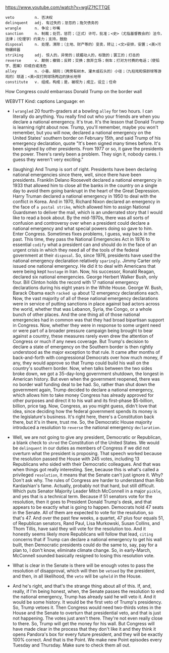 https://www.youtube.com/watch?v=wglZ7fCTTQE

```
veto         n. 否决权
delinquent   adj. 有过失的；怠忽的；拖欠债务的    
wrangle      n. 争论；吵嘴
sanction     n. 制裁；处罚，惩罚；（正式）许可，批准；<史>（尤指基督教会的）法令，法律；（伦理学）约束力；支持，鼓励  
disposal     n. 处理，清除；（土地、财产等的）变卖，转让；<文>安排，安置；<美>污物碾碎器
striking     adj. 惊人的，异常的；妩媚动人的，标致的；罢工的；打击的
reverse      v. 颠倒；撤销；反转；交换；放弃立场；倒车；打对方付费的电话；（使铅字、图案）印成白或浅色  
alley        n. 小巷，胡同；（两旁有树木、灌木或石头的）小径；（九柱戏和保龄球等游戏的）球道；<美>双打网球场两边的狭长地带  
constitute   v. 组成，构成；是，被视为；成立，设立；任命      
```

How Congress could embarrass Donald Trump on the border wall

WEBVTT Kind: captions Language: en 

- I `wrangled` 20 fourth-graders at a bowling `alley` for two hours. I can literally do anything. You really find out who your friends are when you declare a national emergency. It's true. It's the lesson that Donald Trump is learning right about now. Trump, you'll remember, maybe you won't remember, but you will now, declared a national emergency on the United States' southern border on February 15th, and said Trump of his emergency declaration, quote "It's been signed many times before. It's been signed by other presidents. From 1977 or so, it gave the presidents the power. There's rarely been a problem. They sign it, nobody cares. I guess they weren't very exciting." 

- (laughing) And Trump is sort of right. Presidents have been declaring national emergencies since there, well, since there have been presidents. Franklin Delano Roosevelt declared a national emergency in 1933 that allowed him to close all the banks in the country on a single day to avoid them going bankrupt in the heart of the Great Depression. Harry Truman declared a national emergency in 1950 to deal with the conflict in Korea. And in 1970, Richard Nixon declared an emergency in the face of `a postal strike`, which allowed him to assign National Guardsmen to deliver the mail, which is an underrated story that I would like to read a book about. By the mid-1970s, there was all sorts of confusion and controversy over when a president could declare a national emergency and what special powers doing so gave to him. Enter Congress. Sometimes fixes problems, I guess, way back in the past. This time, they pass the National Emergencies Act in 1976 to essential `codify` what a president can and should do in the face of an urgent crisis in which they need all of the tools of the federal government at their `disposal`. So, since 1976, presidents have used the national emergency declaration relatively `sparingly`. Jimmy Carter only issued one national emergency. He did it to deal with Americans that were being kept `hostage` in Iran. Now, his successor, Ronald Reagan, declared six national emergencies. George Herbert Walker Bush, only four. Bill Clinton holds the record with 17 national emergency declarations during his eight years in the White House. George W. Bush, Barack Obama each `racked up` about 12 emergency declarations each. Now, the vast majority of all of these national emergency declarations were in service of putting sanctions in place against bad actors across the world, whether that was Lebanon, Syria, the Congo, or a whole bunch of other places. And the one thing all of those national emergencies had in common was that they had broad bipartisan support in Congress. Now, whether they were in response to some urgent need or were part of a broader pressure campaign being brought to bear against a country, these measures rarely even drew the attention of Congress or much if any news coverage. But Trump's decision to declare a state of emergency on the Southern border is then rightly understood as the major exception to that rule. It came after months of back-and-forth with congressional Democrats over how much money, if any, they would approve so that Trump could build his wall on the country's southern border. Now, when talks between the two sides broke down, we got a 35-day-long government shutdown, the longest in American history. But even when the government reopened, there was no border wall funding deal to be had. So, rather than shut down the government again, Trump decided to declare a national emergency, which allows him to take money Congress has already approved for other purposes and direct it to his wall and its first-phase $5-billion, billion, price tag. Now, Congress, as you might guess, didn't love that idea, since deciding how the federal government spends its money is the legislature's business. It's right here, there's a Constitution back there, but it's in there, trust me. So, the Democratic House majority introduced a resolution to `reverse` the national emergency `declaration`. 

- Well, we are not going to give any president, Democratic or Republican, a blank check to `shred` the Constitution of the United States. We would be `delinquent` in our duties as members of Congress if we did not overturn what the president is proposing. That speech worked because the resolution passed the House with 245 votes, including 13 Republicans who sided with their Democratic colleagues. And that was when things got really interesting. See, because this is what's called a privileged `resolution`, it means that the Senate can't just ignore it. Why? Don't ask why. The rules of Congress are harder to understand than Rob Kardashian's fame. Actually, probably not that hard, but still difficult. Which puts Senator Majority Leader Mitch McConnell in a major `pickle`, and yes that is a technical term. Because if 51 senators vote for the resolution, then it goes to President Donald Trump's desk, and that appears to be exactly what is going to happen. Democrats hold 47 seats in the Senate. All of them are expected to vote for the resolution, so that's 47. And over the past few weeks, a quartet, 47 plus four equals 51, of Republican senators, Rand Paul, Lisa Murkowski, Susan Collins, and Thom Tillis, have said they will vote for the resolution too. And it honestly seems likely more Republicans will follow that lead, `citing` concerns that if Trump can declare a national emergency to get his wall built, then Democratic presidents could do the same to, say, pay for a plan to, I don't know, eliminate climate change. So, in early-March, McConnell sounded basically resigned to losing this resolution vote. 

- What is clear in the Senate is there will be enough votes to pass the resolution of disapproval, which will then be `vetoed` by the president, and then, in all likelihood, the `veto` will be `upheld` in the House. 

- And he's right, and that's the strange thing about all of this. If, and, really, if I'm being honest, when, the Senate passes the resolution to end the national emergency, Trump has already said he will veto it. And it would be some history. It would be the first veto of Trump's presidency. So, Trump vetoes it. Then Congress would need two-thirds votes in the House and the Senate to overturn that presidential veto, and that is just not happening. The votes just aren't there. They're not even really close to there. So, Trump will get the money for his wall. But Congress will have made clear in the process that they don't like it and they think it opens Pandora's box for every future president, and they will be exactly 100% correct. And that is the Point. We make new Point episodes every Tuesday and Thursday. Make sure to check them all out. 